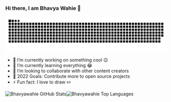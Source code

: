 ### Hi there, I am Bhavya Wahie 👋

<div align="center">
  <a href="https://1999azzar.github.io/1999AZZAR/">
  <img  src="https://github.com/1999AZZAR/1999AZZAR/blob/main/resources/img/grid-snake.svg"
       alt="snake" /></a>
</div>

- 🔭 I’m currently working on something cool 😉
- 🌱 I’m currently learning everything 😂
- 👯 I’m looking to collaborate with other content creators
- 🎯 2022 Goals: Contribute more to open source projects
- ⚡ Fun fact: I love to draw ✏️ 

<img align="left" alt="Bhavyawahie GitHub Stats" src="https://github-readme-stats.vercel.app/api?username=Bhavyawahie&show_icons=true" />
<img align="left" alt="Bhavyawahie Top Languages" src="https://github-readme-stats.vercel.app/api/top-langs?username=Bhavyawahie&show_icons=true&locale=en&layout=compact"/>
